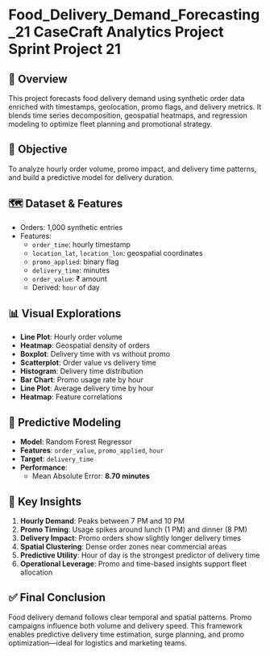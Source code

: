# Food_Delivery_Demand_Forecasting_21 CaseCraft Analytics Project Sprint Project 21


## 🍔 Overview  
This project forecasts food delivery demand using synthetic order data enriched with timestamps, geolocation, promo flags, and delivery metrics. It blends time series decomposition, geospatial heatmaps, and regression modeling to optimize fleet planning and promotional strategy.

## 🎯 Objective  
To analyze hourly order volume, promo impact, and delivery time patterns, and build a predictive model for delivery duration.

## 🗺️ Dataset & Features  
- Orders: 1,000 synthetic entries  
- Features:  
  - `order_time`: hourly timestamp  
  - `location_lat`, `location_lon`: geospatial coordinates  
  - `promo_applied`: binary flag  
  - `delivery_time`: minutes  
  - `order_value`: ₹ amount  
  - Derived: `hour` of day

## 📊 Visual Explorations  
- **Line Plot**: Hourly order volume  
- **Heatmap**: Geospatial density of orders  
- **Boxplot**: Delivery time with vs without promo  
- **Scatterplot**: Order value vs delivery time  
- **Histogram**: Delivery time distribution  
- **Bar Chart**: Promo usage rate by hour  
- **Line Plot**: Average delivery time by hour  
- **Heatmap**: Feature correlations

## 🤖 Predictive Modeling  
- **Model**: Random Forest Regressor  
- **Features**: `order_value`, `promo_applied`, `hour`  
- **Target**: `delivery_time`  
- **Performance**:  
  - Mean Absolute Error: **8.70 minutes**

## 🧠 Key Insights  
1. **Hourly Demand**: Peaks between 7 PM and 10 PM  
2. **Promo Timing**: Usage spikes around lunch (1 PM) and dinner (8 PM)  
3. **Delivery Impact**: Promo orders show slightly longer delivery times  
4. **Spatial Clustering**: Dense order zones near commercial areas  
5. **Predictive Utility**: Hour of day is the strongest predictor of delivery time  
6. **Operational Leverage**: Promo and time-based insights support fleet allocation

## ✅ Final Conclusion  
Food delivery demand follows clear temporal and spatial patterns. Promo campaigns influence both volume and delivery speed. This framework enables predictive delivery time estimation, surge planning, and promo optimization—ideal for logistics and marketing teams.